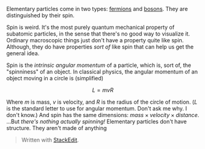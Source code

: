 Elementary particles come in two types: [fermions](https://en.wikipedia.org/wiki/Enrico_Fermi) and [bosons](https://en.wikipedia.org/wiki/Satyendra_Nath_Bose). They are distinguished by their spin.

Spin is weird. It's the most purely quantum mechanical property of subatomic particles, in the sense that there's no good way to visualize it. Ordinary macroscopic things just don't have a property quite like spin. Although, they do have properties *sort of* like spin that can help us get the general idea.

Spin is the *intrinsic angular momentum* of a particle, which is, sort of, the "spinniness" of an object. In classical physics, the angular momentum of an object moving in a circle is (simplified)

$$ L = mvR $$

Where $m$ is mass, $v$ is velocity, and $R$ is the radius of the circle of motion. ($L$ is the standard letter to use for angular momentum. Don't ask me why. I don't know.) And spin has the same dimensions: $mass \times velocity \times distance$. ...But *there's nothing actually spinning!* Elementary particles don't have structure. They aren't made of anything


> Written with [StackEdit](https://stackedit.io/).
<!--stackedit_data:
eyJoaXN0b3J5IjpbLTUyMTk0MDc5NCwxNjM4NjY5NjM4LC0xMD
cwMjI2MzAxLC0yMDU5ODg4OTAzLC0xNDE2NDM0NDc4LC0xNjI1
MjYxODAzLC0yNjk2MjI1MjhdfQ==
-->